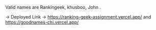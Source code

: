 Valid names are 
Rankingeek,
khusboo,
John . 

-> Deployed Link -> https://ranking-geek-assignment.vercel.app/
and 
https://goodnames-chi.vercel.app/
